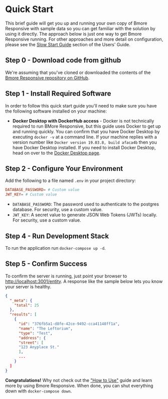 # Quick Start

This brief guide will get you up and running your own copy of Bmore Responsive with sample data so you can get familiar with the solution by using it directly. The approach below is just one way to get Bmore Responsive running. For other approaches and more detail on configuration, please see the [Slow Start Guide](SlowStart.md) section of the Users' Guide.

## Step 0 - Download code from github

We're assuming that you've cloned or downloaded the contents of the [Bmore Responsive repository on GitHub](https://github.com/CodeForBaltimore/Bmore-Responsive).

## Step 1 - Install Required Software

In order to follow this quick start guide you'll need to make sure you have the following software installed on your machine:

- **Docker Desktop with DockerHub access** - Docker is not technically required to run BMore Responsive, but this guide uses Docker to get up and running quickly. You can confirm that you have Docker Desktop by executing `docker -v` at a command line. If your machine replies with a version number like `Docker version 19.03.8, build afaca4b` then you have Docker Desktop installed. If you need to install Docker Desktop, head on over to the [Docker Desktop page](https://www.docker.com/products/docker-desktop).

## Step 2 - Configure Your Environment

Add the following to a file named `.env` in your project directory:

```conf
DATABASE_PASSWORD= # Custom value
JWT_KEY= # Custom value
```

- `DATABASE_PASSWORD`: The password used to authenticate to the postgres database. For security, use a custom value.
- `JWT_KEY`: A secret value to generate JSON Web Tokens (JWTs) locally. For security, use a custom value.

## Step 4 - Run Development Stack

To run the application run `docker-compose up -d`.

## Step 5 - Confirm Success

To confirm the server is running, just point your browser to [http://localhost:3001/entity](http://localhost:3001/entity). A response like the sample below lets you know your server is healthy.

```json
{
  "_meta": {
    "total": 25
  },
  "results": [
    {
      "id": "376fb5a1-d8fe-42ce-9492-cca41148ff1a",
      "name": "The Leftorium",
      "type": "Test",
      "address": {
      "street": [
      "123 Anyplace St."
      ],
      ...
    }
  ]
}
```

**Congratulations!** Why not check out the ["How to Use"](HowToUse.md) guide and learn more by using Bmore Responsive. When done, you can shut everything down with `docker-compose down`.
